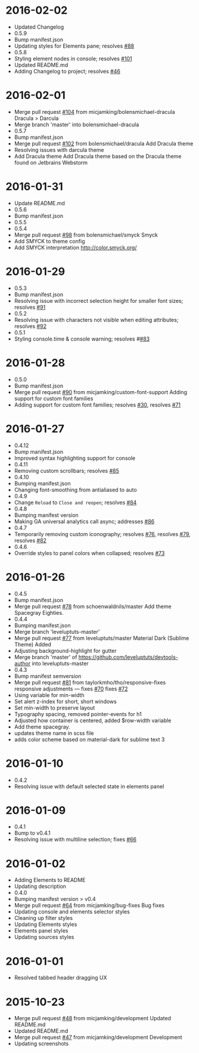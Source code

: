 2016-02-02
==========

  * Updated Changelog
  * 0.5.9
  * Bump manifest.json
  * Updating styles for Elements pane; resolves [#88](https://github.com/micjamking/devtools-author/issues/88)
  * 0.5.8
  * Styling element nodes in console; resolves [#101](https://github.com/micjamking/devtools-author/issues/101)
  * Updated README.md
  * Adding Changelog to project; resolves [#46](https://github.com/micjamking/devtools-author/issues/46)

2016-02-01
==========

  * Merge pull request [#104](https://github.com/micjamking/devtools-author/issues/104) from micjamking/bolensmichael-dracula
    Dracula > Darcula
  * Merge branch 'master' into bolensmichael-dracula
  * 0.5.7
  * Bump manifest.json
  * Merge pull request [#102](https://github.com/micjamking/devtools-author/issues/102) from bolensmichael/dracula
    Add Dracula theme
  * Resolving issues with darcula theme
  * Add Dracula theme
    Add Dracula theme based on the Dracula theme found on Jetbrains Webstorm

2016-01-31
==========

  * Update README.md
  * 0.5.6
  * Bump manifest.json
  * 0.5.5
  * 0.5.4
  * Merge pull request [#98](https://github.com/micjamking/devtools-author/issues/98) from bolensmichael/smyck
    Smyck
  * Add SMYCK to theme config
  * Add SMYCK interpretation http://color.smyck.org/

2016-01-29
==========

  * 0.5.3
  * Bump manifest.json
  * Resolving issue with incorrect selection height for smaller font sizes; resolves [#91](https://github.com/micjamking/devtools-author/issues/91)
  * 0.5.2
  * Resolving issue with characters not visible when editing attributes; resolves [#92](https://github.com/micjamking/devtools-author/issues/92)
  * 0.5.1
  * Styling console.time & console warning; resolves #[#83](https://github.com/micjamking/devtools-author/issues/83)

2016-01-28
==========

  * 0.5.0
  * Bump manifest.json
  * Merge pull request [#90](https://github.com/micjamking/devtools-author/issues/90) from micjamking/custom-font-support
    Adding support for custom font families
  * Adding support for custom font families; resolves [#30](https://github.com/micjamking/devtools-author/issues/30), resolves [#71](https://github.com/micjamking/devtools-author/issues/71)

2016-01-27
==========

  * 0.4.12
  * Bump manifest.json
  * Improved syntax highlighting support for console
  * 0.4.11
  * Removing custom scrollbars; resolves [#85](https://github.com/micjamking/devtools-author/issues/85)
  * 0.4.10
  * Bumping manifest.json
  * Changing font-smoothing from antialiased to auto
  * 0.4.9
  * Change `Reload` to `Close and reopen`; resolves [#84](https://github.com/micjamking/devtools-author/issues/84)
  * 0.4.8
  * Bumping manifest version
  * Making GA universal analytics call async; addresses [#86](https://github.com/micjamking/devtools-author/issues/86)
  * 0.4.7
  * Temporarily removing custom iconography; resolves [#76](https://github.com/micjamking/devtools-author/issues/76), resolves [#79](https://github.com/micjamking/devtools-author/issues/79), resolves [#82](https://github.com/micjamking/devtools-author/issues/82)
  * 0.4.6
  * Override styles to panel colors when collapsed; resolves [#73](https://github.com/micjamking/devtools-author/issues/73)

2016-01-26
==========

  * 0.4.5
  * Bump manifest.json
  * Merge pull request [#78](https://github.com/micjamking/devtools-author/issues/78) from schoenwaldnils/master
    Add theme Spacegray Eighties.
  * 0.4.4
  * Bumping manifest.json
  * Merge branch 'leveluptuts-master'
  * Merge pull request [#77](https://github.com/micjamking/devtools-author/issues/77) from leveluptuts/master
    Material Dark (Sublime Theme) Added
  * Adjusting background-highlight for gutter
  * Merge branch 'master' of https://github.com/leveluptuts/devtools-author into leveluptuts-master
  * 0.4.3
  * Bump manifest semversion
  * Merge pull request [#81](https://github.com/micjamking/devtools-author/issues/81) from taylorkmho/tho/responsive-fixes
    responsive adjustments — fixes [#70](https://github.com/micjamking/devtools-author/issues/70) fixes [#72](https://github.com/micjamking/devtools-author/issues/72)
  * Using variable for min-width
  * Set alert z-index for short, short windows
  * Set min-width to preserve layout
  * Typography spacing, removed pointer-events for h1
  * Adjusted how container is centered, added $row-width variable
  * Add theme spacegray.
  * updates theme name in scss file
  * adds color scheme based on material-dark for sublime text 3

2016-01-10
==========

  * 0.4.2
  * Resolving issue with default selected state in elements panel

2016-01-09
==========

  * 0.4.1
  * Bump to v0.4.1
  * Resolving issue with multiline selection; fixes [#66](https://github.com/micjamking/devtools-author/issues/66)

2016-01-02
==========

  * Adding Elements to README
  * Updating description
  * 0.4.0
  * Bumping manifest version > v0.4
  * Merge pull request [#64](https://github.com/micjamking/devtools-author/issues/64) from micjamking/bug-fixes
    Bug fixes
  * Updating console and elements selector styles
  * Cleaning up filter styles
  * Updating Elements styles
  * Elements panel styles
  * Updating sources styles

2016-01-01
==========

  * Resolved tabbed header dragging UX

2015-10-23
==========

  * Merge pull request [#48](https://github.com/micjamking/devtools-author/issues/48) from micjamking/development
    Updated README.md
  * Updated README.md
  * Merge pull request [#47](https://github.com/micjamking/devtools-author/issues/47) from micjamking/development
    Development
  * Updating screenshots
